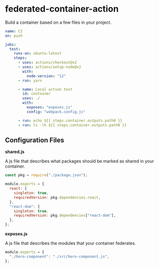 # federated-container-action

Build a container based on a few files in your project.

```yaml
name: CI
on: push

jobs:
  test:
    runs-on: ubuntu-latest
    steps:
      - uses: actions/checkout@v2
      - uses: actions/setup-node@v2
        with:
          node-version: "12"
      - run: yarn

      - name: Local action test
        id: container
        uses: ./
        with:
          exposes: "exposes.js"
          config: "webpack.config.js"

      - run: echo ${{ steps.container.outputs.path0 }}
      - run: ls -lh ${{ steps.container.outputs.path0 }}
```

## Configuration Files

**shared.js**

A js file that describes what packages should be marked as shared in your container.

```js
const pkg = require("./package.json");

module.exports = {
  react: {
    singleton: true,
    requiredVersion: pkg.dependencies.react,
  },
  "react-dom": {
    singleton: true,
    requiredVersion: pkg.dependencies["react-dom"],
  },
};
```

**exposes.js**

A js file that describes the modules that your container federates.

```js
module.exports = {
  "./hero-component": "./src/hero-component.js",
};
```
